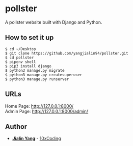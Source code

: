 # pollster

A pollster website built with Django and Python.

## How to set it up

```
$ cd ~/Desktop
$ git clone https://github.com/yangjialin94/pollster.git
$ cd pollster
$ pipenv shell
$ pip3 install django
$ python3 manage.py migrate
$ python3 manage.py createsuperuser
$ python3 manage.py runserver
```
## URLs

Home Page: http://127.0.0.1:8000/  
Admin Page: http://127.0.0.1:8000/admin/

## Author

* **[Jialin Yang](https://github.com/yangjialin94)** - [10xCoding](10xcoding.com)

